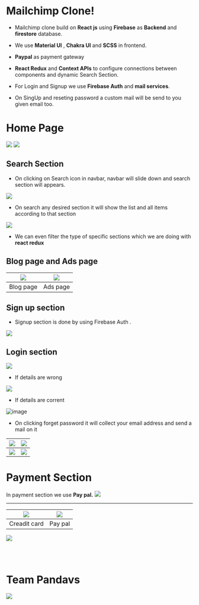 
# Mailchimp Clone!

 - Mailchimp clone build on **React js** using **Firebase** as
   **Backend** and **firestore** database.
 - We use **Material UI** , **Chakra UI** and **SCSS** in frontend.
   <br/>
   
 - **Paypal** as payment gateway
 - **React Redux** and **Context APIs** to configure connections between components and dynamic Search Section.
 - For Login and Signup we use **Firebase Auth** and **mail services**.


 - On SingUp and reseting password a custom mail will be send to you
   given email too.



# Home Page
![](https://miro.medium.com/max/1400/1*fZk9jNu2DEf4eVLQaa00dQ.png)
![](https://miro.medium.com/max/1400/1*DahbeqfWyA_75vf0_5ETgQ.png)


## Search Section

 
 -  On clicking on Search icon in navbar, navbar will slide down and    search section will appears.

![](https://miro.medium.com/max/1400/1*LSYTgNLDF7pTn4fe6Oid6w.png)
<br/>

 -  On search any desired section it will show the list and all items according to that section

 ![](https://miro.medium.com/max/1400/1*cm77TaCz9BKsxh5wa7_ZUw.png) 
<br/>

 - We can even filter the type of specific sections which we are doing with **react redux**

## Blog page and Ads page 



| ![](https://miro.medium.com/max/1400/1*1aH5t16F8LxsVWt5m51JiA.png) | ![](https://miro.medium.com/max/1400/1*_QrKzlYIAXp-awhM_8CZng.png) |
|--|--|
| Blog page | Ads page |






## Sign up section 

 - Signup section is done by using Firebase Auth .
 
![](https://miro.medium.com/max/1400/1*9snOjY9y8pUlZowShfrbuQ.png)



## Login section 

![](https://miro.medium.com/max/1400/1*1I26hc7IvpX-MNV-3Gr2Cg.png)

 - If details are wrong 
 
 ![](https://miro.medium.com/max/1400/1*umZsECiuaeJtAUIfnWfw_A.png)
 
  - If details are corrent 
 
 ![image](https://user-images.githubusercontent.com/71251834/155871947-5ff80578-e298-40d6-9730-3fc5c05f9014.png)

 
 
 - On clicking forget password it will collect your email address and send a mail on it


|![](https://miro.medium.com/max/1400/1*a_IchPT3C3iJ9xU9CWuKYw.png)| ![](https://miro.medium.com/max/1400/1*9T1CEP5U0SDQS8ZMQpVPEg.png) |
|--|--|
| ![](https://miro.medium.com/max/1400/1*4dHc0iJb9gKOZIMHPb-VzA.png) | ![](https://miro.medium.com/max/1400/1*o1nrT_YlPBXknNJgaSD9Wg.png) |

# Payment Section

In payment section we use **Pay pal.**
![](https://miro.medium.com/max/1400/1*YdAy2xDvc3hhmaNk27s1_w.png)

<hr>

|![](https://miro.medium.com/max/1400/1*nr4ioRZMKdMV-e2gYgNPIQ.png)| ![](https://miro.medium.com/max/1400/1*l27zaheC0XjHZ1g52QSgdA.png) |
|--|--|
| Creadit card | Pay pal |

![](https://miro.medium.com/max/1400/1*ftKCUwQvjBtoOg6-WfJA3Q.png)

<br/>
<br/>

<h1>Team Pandavs</h1>
<img src="https://miro.medium.com/max/1400/1*7xr6kAYTmyzJmwcHhKHH1w.png"/>
